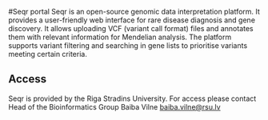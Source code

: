 #Seqr portal 
Seqr is an open-source genomic data interpretation platform. It provides a user-friendly web interface for rare disease diagnosis and gene discovery. It allows uploading VCF (variant call format) files and annotates them with relevant information for Mendelian analysis. The platform supports variant filtering and searching in gene lists to prioritise variants meeting certain criteria.

## Access
Seqr is provided by the Riga Stradins University. For access please contact Head of the Bioinformatics Group Baiba Vilne [baiba.vilne@rsu.lv](baiba.vilne@rsu.lv)
